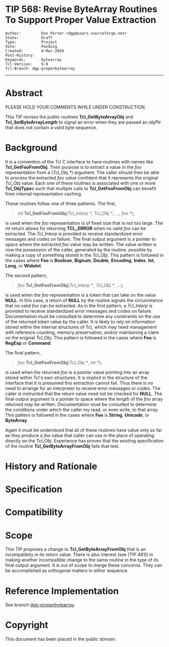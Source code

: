 # TIP 568: Revise ByteArray Routines To Support Proper Value Extraction
	Author:         Don Porter <dgp@users.sourceforge.net>
	State:          Draft
	Type:           Project
	Vote:           Pending
	Created:        4-Mar-2020
	Post-History:
	Keywords:       bytearray
	Tcl-Version:    9.0
	Tcl-Branch:	dgp-properbytearray
-----

# Abstract

PLEASE HOLD YOUR COMMENTS WHILE UNDER CONSTRUCTION.

This TIP revises the public routines **Tcl_GetByteArrayObj** and
**Tcl_SetByteArrayLength** to signal an error when they are passed
an _objPtr_ that does not contain a valid byte sequence.

# Background

It is a convention of the Tcl C interface to have routines with names
like **Tcl_GetFooFromObj**. Their purpose is to extract a value in
the _foo_ representation from a (*Tcl_Obj* _*_) argument. The caller
should then be able to process the extracted _foo_ value 
confident that it represents the original *Tcl_Obj* value.
Each one of these routines is associated with one or more **Tcl_ObjType**s
such that multiple calls to **Tcl_GetFooFromObj** can benefit from
internal representation caching.

These routines follow one of three patterns. The first,

> _int_ **Tcl_GetFooFromObj**(*Tcl_Interp* _*_, *Tcl_Obj* _*_, ..., _foo *_);

is used when the *foo* representation is of fixed size that is not too large.
The _int_ return allows for returning **TCL_ERROR** when no valid *foo*
can be extracted. The *Tcl_Interp* is provided to receive standardized
error messages and codes on failure.  The final output argument is a pointer
to space where the extracted *foo* value may be written. The value written
is now the possession of the caller, generated by the routine, possible by
making a copy of something stored in the *Tcl_Obj*.  This pattern is followed
in the cases where **Foo** is **Boolean**, **Bignum**, **Double**,
**Encoding**, **Index**, **Int**, **Long**, or **WideInt**.

The second pattern,

> _foo_ **Tcl_GetFooFromObj**(*Tcl_Interp* _*_, *Tcl_Obj* _*_, ...);

is used when the *foo* representation is a token that can take on
the value **NULL**.  In this case, a return of **NULL** by the routine
signals the circumstance that no valid *foo* can be extracted. As in
the first pattern, a *Tcl_Interp* is provided to receive standardized
error messages and codes on failure. Documentation must be consulted
to determine any constraints on the use of the returned token value by
the caller.  It is likely to rely on information stored within the internal
structures of Tcl, which may need management with reference counting,
memory preservation, and/or maintaining a claim on the original *Tcl_Obj*.
This pattern is followed in the cases where **Foo** is **RegExp**
or **Command**.

The final pattern,

> _foo_ **Tcl_GetFooFromObj**(*Tcl_Obj* _*_, _int *_);

is used when the returned *foo* is a pointer value pointing into
an array stored within Tcl's own structures.  It is implicit in the
structure of the interface that it is presumed this extraction cannot
fail. Thus there is no need to arrange for an interpreter to receive
error messages or codes. The caller is instructed that the return value
need not be checked for **NULL**. The final output argument is a pointer to
space where the length of the *foo* array returned may be written.
Documentation must be consulted to determine the conditions under which
the caller my read, or even write, to that array. This pattern is
followed in the cases where **Foo** is **String**, **Unicode**,
or **ByteArray**.

Again it must be understood that all of these routines have value only
so far as they produce a *foo* value that caller can use in the place
of operating directly on the *Tcl_Obj*.  Experience has proven that
the existing specification of the routine **Tcl_GetByteArrayFromObj**
fails that test.

# History and Rationale

# Specification

# Compatibility

# Scope

This TIP proposes a change to **Tcl_GetByteArrayFromObj** that is an
incompatibity in its return value.  There is also interest (see [TIP 481])
in making another incompatible change to the same routine in the type of
its final output argument. It is out of scope to merge these concerns.
They can be accompilshed as orthogonal matters in either sequence.

# Reference Implementation

See branch [dgp-properbytearray](https://core.tcl-lang.org/tcl/timeline?t=dgp-properbytearray).

# Copyright

This document has been placed in the public domain.
